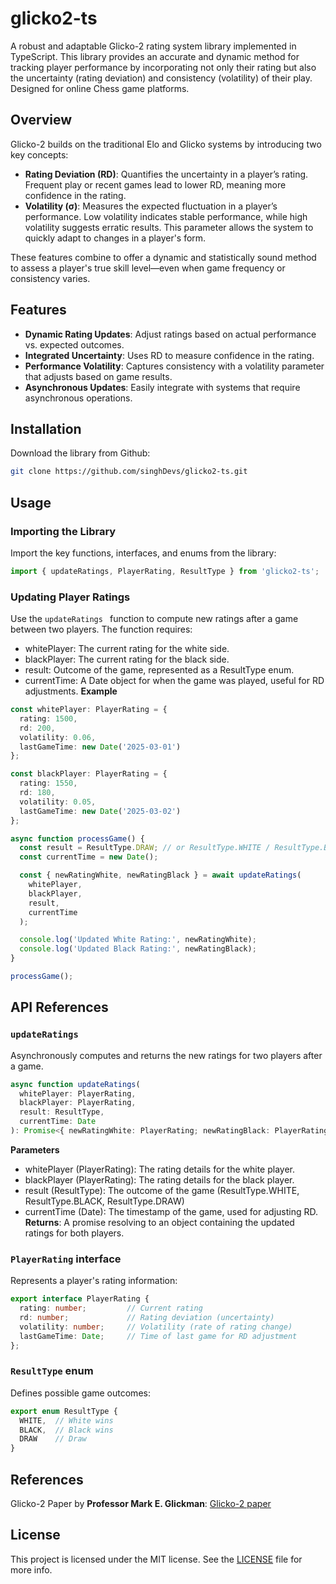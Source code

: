 # glicko2-ts
A robust and adaptable Glicko-2 rating system library implemented in TypeScript. This library provides an accurate and dynamic method for tracking player performance by incorporating not only their rating but also the uncertainty (rating deviation) and consistency (volatility) of their play. Designed for online Chess game platforms.<br/>

## Overview
Glicko-2 builds on the traditional Elo and Glicko systems by introducing two key concepts:
- **Rating Deviation (RD)**: Quantifies the uncertainty in a player’s rating. Frequent play or recent games lead to lower RD, meaning more confidence in the rating.
- **Volatility (σ)**: Measures the expected fluctuation in a player’s performance. Low volatility indicates stable performance, while high volatility suggests erratic results. This parameter allows the system to quickly adapt to changes in a player's form.

These features combine to offer a dynamic and statistically sound method to assess a player's true skill level—even when game frequency or consistency varies.

## Features
- **Dynamic Rating Updates**: Adjust ratings based on actual performance vs. expected outcomes.
- **Integrated Uncertainty**: Uses RD to measure confidence in the rating.
- **Performance Volatility**: Captures consistency with a volatility parameter that adjusts based on game results.
- **Asynchronous Updates**: Easily integrate with systems that require asynchronous operations.

## Installation
Download the library from Github:
````bash
git clone https://github.com/singhDevs/glicko2-ts.git
````

## Usage
### Importing the Library
Import the key functions, interfaces, and enums from the library:
```typescript
import { updateRatings, PlayerRating, ResultType } from 'glicko2-ts';
```

### Updating Player Ratings
Use the ```updateRatings ``` function to compute new ratings after a game between two players. The function requires:
- whitePlayer: The current rating for the white side.
- blackPlayer: The current rating for the black side.
- result: Outcome of the game, represented as a ResultType enum.
- currentTime: A Date object for when the game was played, useful for RD adjustments.
**Example**
```typescript
const whitePlayer: PlayerRating = {
  rating: 1500,
  rd: 200,
  volatility: 0.06,
  lastGameTime: new Date('2025-03-01')
};

const blackPlayer: PlayerRating = {
  rating: 1550,
  rd: 180,
  volatility: 0.05,
  lastGameTime: new Date('2025-03-02')
};

async function processGame() {
  const result = ResultType.DRAW; // or ResultType.WHITE / ResultType.BLACK
  const currentTime = new Date();

  const { newRatingWhite, newRatingBlack } = await updateRatings(
    whitePlayer,
    blackPlayer,
    result,
    currentTime
  );

  console.log('Updated White Rating:', newRatingWhite);
  console.log('Updated Black Rating:', newRatingBlack);
}

processGame();
```
## API References
### ```updateRatings```
Asynchronously computes and returns the new ratings for two players after a game.
```typescript
async function updateRatings(
  whitePlayer: PlayerRating,
  blackPlayer: PlayerRating,
  result: ResultType,
  currentTime: Date
): Promise<{ newRatingWhite: PlayerRating; newRatingBlack: PlayerRating }>
```
**Parameters**
- whitePlayer (PlayerRating): The rating details for the white player.
- blackPlayer (PlayerRating): The rating details for the black player.
- result (ResultType): The outcome of the game (ResultType.WHITE, ResultType.BLACK, ResultType.DRAW)
- currentTime (Date): The timestamp of the game, used for adjusting RD.
**Returns**: A promise resolving to an object containing the updated ratings for both players.

### ```PlayerRating``` interface
Represents a player's rating information:
```typescript
export interface PlayerRating {
  rating: number;         // Current rating
  rd: number;             // Rating deviation (uncertainty)
  volatility: number;     // Volatility (rate of rating change)
  lastGameTime: Date;     // Time of last game for RD adjustment
};
```
### ```ResultType``` enum
Defines possible game outcomes:
```typescript
export enum ResultType {
  WHITE,  // White wins
  BLACK,  // Black wins
  DRAW    // Draw
}
```
## References
Glicko-2 Paper by **Professor Mark E. Glickman**: [Glicko-2 paper](https://www.glicko.net/glicko/glicko2.pdf)

## License
This project is licensed under the MIT license. See the [LICENSE](https://github.com/singhDevs/glicko2-ts/blob/main/LICENSE) file for more info.
